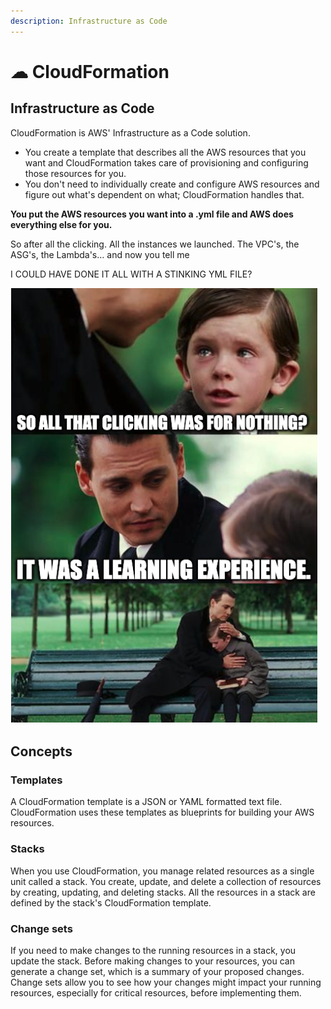 ```yaml
---
description: Infrastructure as Code
---
```


# ☁ CloudFormation

## Infrastructure as Code

CloudFormation is AWS' Infrastructure as a Code solution.&#x20;

* You create a template that describes all the AWS resources that you want and CloudFormation takes care of provisioning and configuring those resources for you.&#x20;
* You don't need to individually create and configure AWS resources and figure out what's dependent on what; CloudFormation handles that.

**You put the AWS resources you want into a .yml file and AWS does everything else for you.**

So after all the clicking. All the instances we launched. The VPC's, the ASG's, the Lambda's... and now you tell me&#x20;

I COULD HAVE DONE IT ALL WITH A STINKING YML FILE?

![Life's hard.](<../../.gitbook/assets/image (403).png>)

## Concepts

### Templates

A CloudFormation template is a JSON or YAML formatted text file. CloudFormation uses these templates as blueprints for building your AWS resources.

### Stacks

When you use CloudFormation, you manage related resources as a single unit called a stack. You create, update, and delete a collection of resources by creating, updating, and deleting stacks. All the resources in a stack are defined by the stack's CloudFormation template.

### Change sets

If you need to make changes to the running resources in a stack, you update the stack. Before making changes to your resources, you can generate a change set, which is a summary of your proposed changes. Change sets allow you to see how your changes might impact your running resources, especially for critical resources, before implementing them.
